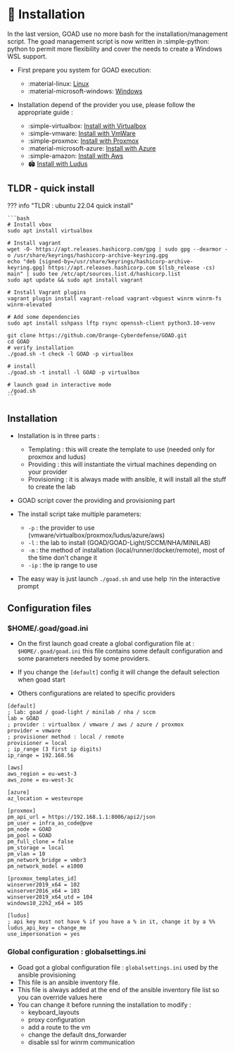 # 🚀 Installation

In the last version, GOAD use no more bash for the installation/management script.
The goad management script is now written in :simple-python: python to permit more flexibility and cover the needs to create a Windows WSL support.

- First prepare you system for GOAD execution:
    - :material-linux: [Linux](linux.md)
    - :material-microsoft-windows: [Windows](windows.md)

- Installation depend of the provider you use, please follow the appropriate guide :
    - :simple-virtualbox: [Install with Virtualbox](../providers/virtualbox.md)
    - :simple-vmware: [Install with VmWare](../providers/vmware.md)
    - :simple-proxmox: [Install with Proxmox](../providers/proxmox.md)
    - :material-microsoft-azure: [Install with Azure](../providers/azure.md)
    - :simple-amazon: [Install with Aws](../providers/aws.md)
    - 🏟️ [Install with Ludus](../providers/ludus.md)

## TLDR - quick install

??? info "TLDR : ubuntu 22.04 quick install"

    ```bash
    # Install vbox
    sudo apt install virtualbox

    # Install vagrant
    wget -O- https://apt.releases.hashicorp.com/gpg | sudo gpg --dearmor -o /usr/share/keyrings/hashicorp-archive-keyring.gpg
    echo "deb [signed-by=/usr/share/keyrings/hashicorp-archive-keyring.gpg] https://apt.releases.hashicorp.com $(lsb_release -cs) main" | sudo tee /etc/apt/sources.list.d/hashicorp.list
    sudo apt update && sudo apt install vagrant

    # Install Vagrant plugins
    vagrant plugin install vagrant-reload vagrant-vbguest winrm winrm-fs winrm-elevated
    
    # Add some dependencies
    sudo apt install sshpass lftp rsync openssh-client python3.10-venv

    git clone https://github.com/Orange-Cyberdefense/GOAD.git
    cd GOAD
    # verify installation
    ./goad.sh -t check -l GOAD -p virtualbox

    # install
    ./goad.sh -t install -l GOAD -p virtualbox

    # launch goad in interactive mode
    ./goad.sh
    ```

## Installation

- Installation is in three parts :
    - Templating : this will create the template to use (needed only for proxmox and ludus)
    - Providing : this will instantiate the virtual machines depending on your provider
    - Provisioning : it is always made with ansible, it will install all the stuff to create the lab

- GOAD script cover the providing and provisioning part

- The install script take multiple parameters:
    - `-p`  : the provider to use (vmware/virtualbox/proxmox/ludus/azure/aws)
    - `-l`  : the lab to install (GOAD/GOAD-Light/SCCM/NHA/MINILAB)
    - `-m`  : the method of installation (local/runner/docker/remote), most of the time don't change it
    - `-ip` : the ip range to use

- The easy way is just launch `./goad.sh` and use help `?`in the interactive prompt

## Configuration files

### $HOME/.goad/goad.ini

- On the first launch goad create a global configuration file at : `$HOME/.goad/goad.ini` this file contains some default configuration and some parameters needed by some providers.

- If you change the `[default]` config it will change the default selection when goad start
- Others configurations are related to specific providers

```
[default]
; lab: goad / goad-light / minilab / nha / sccm
lab = GOAD
; provider : virtualbox / vmware / aws / azure / proxmox
provider = vmware
; provisioner method : local / remote
provisioner = local
; ip_range (3 first ip digits)
ip_range = 192.168.56

[aws]
aws_region = eu-west-3
aws_zone = eu-west-3c

[azure]
az_location = westeurope

[proxmox]
pm_api_url = https://192.168.1.1:8006/api2/json
pm_user = infra_as_code@pve
pm_node = GOAD
pm_pool = GOAD
pm_full_clone = false
pm_storage = local
pm_vlan = 10
pm_network_bridge = vmbr3
pm_network_model = e1000

[proxmox_templates_id]
winserver2019_x64 = 102
winserver2016_x64 = 103
winserver2019_x64_utd = 104
windows10_22h2_x64 = 105

[ludus]
; api key must not have % if you have a % in it, change it by a %%
ludus_api_key = change_me
use_impersonation = yes
```

### Global configuration : globalsettings.ini

- Goad got a global configuration file : `globalsettings.ini` used by the ansible provisioning
- This file is an ansible inventory file.
- This file is always added at the end of the ansible inventory file list so you can override values here
- You can change it before running the installation to modify :
    - keyboard_layouts
    - proxy configuration
    - add a route to the vm
    - change the default dns_forwarder
    - disable ssl for winrm communication
